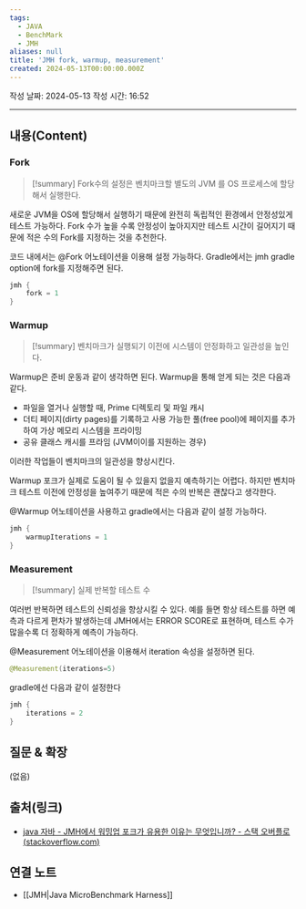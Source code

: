 ```yaml
---
tags:
  - JAVA
  - BenchMark
  - JMH
aliases: null
title: 'JMH fork, warmup, measurement'
created: 2024-05-13T00:00:00.000Z
---
```

작성 날짜: 2024-05-13
작성 시간: 16:52


----
## 내용(Content)

### Fork

>[!summary]
> Fork수의 설정은 벤치마크할 별도의 JVM 를 OS 프로세스에 할당해서 실행한다.

새로운 JVM을 OS에 할당해서 실행하기 때문에 완전히 독립적인 환경에서 안정성있게 테스트 가능하다. Fork 수가 높을 수록 안정성이 높아지지만 테스트 시간이 길어지기 때문에 적은 수의 Fork를 지정하는 것을 추천한다.

코드 내에서는 @Fork 어노테이션을 이용해 설정 가능하다.
Gradle에서는 jmh gradle option에 fork를 지정해주면 된다.

```kotlin
jmh {  
    fork = 1  
}
```
### Warmup

>[!summary]
> 벤치마크가 실행되기 이전에 시스템이 안정화하고 일관성을 높인다.


Warmup은 준비 운동과 같이 생각하면 된다. Warmup을 통해 얻게 되는 것은 다음과 같다.

- 파일을 열거나 실행할 때, Prime 디렉토리 및 파일 캐시
- 더티 페이지(dirty pages)를 기록하고 사용 가능한 풀(free pool)에 페이지를 추가하여 가상 메모리 시스템을 프라이밍
- 공유 클래스 캐시를 프라임 (JVM이이를 지원하는 경우)

이러한 작업들이 벤치마크의 일관성을 향상시킨다.

Warmup 포크가 실제로 도움이 될 수 있을지 없을지 예측하기는 어렵다. 하지만 벤치마크 테스트 이전에 안정성을 높여주기 때문에 적은 수의 반복은 괜찮다고 생각한다.

@Warmup 어노테이션을 사용하고 gradle에서는 다음과 같이 설정 가능하다.

```kotlin
jmh {  
    warmupIterations = 1  
}
```

### Measurement

>[!summary]
>실제 반복할 테스트 수

여러번 반복하면 테스트의 신뢰성을 향상시킬 수 있다. 예를 들면 항상 테스트를 하면 예측과 다르게 편차가 발생하는데 JMH에서는 ERROR SCORE로 표현하며, 테스트 수가 많을수록 더 정확하게 예측이 가능하다.

@Measurement 어노테이션을 이용해서 iteration 속성을 설정하면 된다.

```java
@Measurement(iterations=5)
```

gradle에선 다음과 같이 설정한다

```kotlin
jmh {  
    iterations = 2  
}
```

## 질문 & 확장

(없음)

## 출처(링크)

- [java 자바 - JMH에서 워밍업 포크가 유용한 이유는 무엇입니까? - 스택 오버플로 (stackoverflow.com)](https://stackoverflow.com/questions/74062856/why-are-warmup-forks-useful-in-jmh)

## 연결 노트

- [[JMH|Java MicroBenchmark Harness]]








